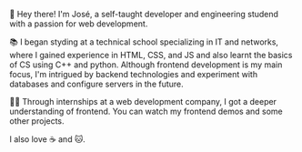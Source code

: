 👋 Hey there! I'm José, a self-taught developer and engineering studend with a passion for web development.

📚 I began styding at a technical school specializing in IT and networks, where I gained experience in HTML, CSS, and JS  and also learnt the basics of CS using C++ and python.
Although frontend development is my main focus, I'm intrigued by backend technologies and experiment with databases and configure servers in the future.

👨‍💻 Through internships at a web development company, I got a deeper understanding of frontend. You can watch my frontend demos and some other projects.

I also love ☕️ and 🐱.
